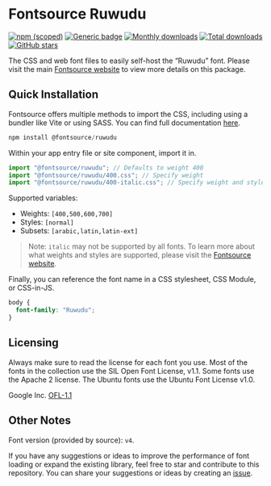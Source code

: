 # Fontsource Ruwudu

[![npm (scoped)](https://img.shields.io/npm/v/@fontsource/ruwudu?color=brightgreen)](https://www.npmjs.com/package/@fontsource/ruwudu) [![Generic badge](https://img.shields.io/badge/fontsource-passing-brightgreen)](https://github.com/fontsource/fontsource) [![Monthly downloads](https://badgen.net/npm/dm/@fontsource/ruwudu)](https://github.com/fontsource/fontsource) [![Total downloads](https://badgen.net/npm/dt/@fontsource/ruwudu)](https://github.com/fontsource/fontsource) [![GitHub stars](https://img.shields.io/github/stars/fontsource/fontsource.svg?style=social&label=Star)](https://github.com/fontsource/fontsource/stargazers)

The CSS and web font files to easily self-host the “Ruwudu” font. Please visit the main [Fontsource website](https://fontsource.org/fonts/ruwudu) to view more details on this package.

## Quick Installation

Fontsource offers multiple methods to import the CSS, including using a bundler like Vite or using SASS. You can find full documentation [here](https://fontsource.org/docs/getting-started/introduction).

```javascript
npm install @fontsource/ruwudu
```

Within your app entry file or site component, import it in.

```javascript
import "@fontsource/ruwudu"; // Defaults to weight 400
import "@fontsource/ruwudu/400.css"; // Specify weight
import "@fontsource/ruwudu/400-italic.css"; // Specify weight and style
```

Supported variables:
- Weights: `[400,500,600,700]`
- Styles: `[normal]`
- Subsets: `[arabic,latin,latin-ext]`

> Note: `italic` may not be supported by all fonts. To learn more about what weights and styles are supported, please visit the [Fontsource website](https://fontsource.org/fonts/ruwudu).

Finally, you can reference the font name in a CSS stylesheet, CSS Module, or CSS-in-JS.

```css
body {
  font-family: "Ruwudu";
}
```

## Licensing
Always make sure to read the license for each font you use. Most of the fonts in the collection use the SIL Open Font License, v1.1. Some fonts use the Apache 2 license. The Ubuntu fonts use the Ubuntu Font License v1.0.

Google Inc.
[OFL-1.1](http://scripts.sil.org/OFL)

## Other Notes
Font version (provided by source): `v4`.

If you have any suggestions or ideas to improve the performance of font loading or expand the existing library, feel free to star and contribute to this repository. You can share your suggestions or ideas by creating an [issue](https://github.com/fontsource/fontsource/issues).